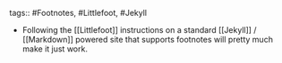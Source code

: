 tags:: #Footnotes, #Littlefoot, #Jekyll

- Following the [[Littlefoot]] instructions on a standard [[Jekyll]] / [[Markdown]] powered site that supports footnotes will pretty much make it just work.